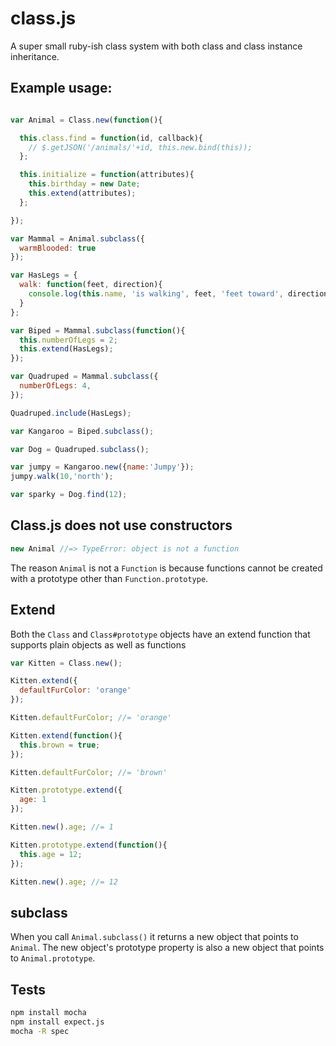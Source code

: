 class.js
========

A super small ruby-ish class system with both class and class instance  inheritance.

## Example usage:

```javascript

var Animal = Class.new(function(){

  this.class.find = function(id, callback){
    // $.getJSON('/animals/'+id, this.new.bind(this));
  };

  this.initialize = function(attributes){
    this.birthday = new Date;
    this.extend(attributes);
  };

});

var Mammal = Animal.subclass({
  warmBlooded: true
});

var HasLegs = {
  walk: function(feet, direction){
    console.log(this.name, 'is walking', feet, 'feet toward', direction);
  }
};

var Biped = Mammal.subclass(function(){
  this.numberOfLegs = 2;
  this.extend(HasLegs);
});

var Quadruped = Mammal.subclass({
  numberOfLegs: 4,
});

Quadruped.include(HasLegs);

var Kangaroo = Biped.subclass();

var Dog = Quadruped.subclass();

var jumpy = Kangaroo.new({name:'Jumpy'});
jumpy.walk(10,'north');

var sparky = Dog.find(12);

```

## Class.js does not use constructors

```javascript
new Animal //=> TypeError: object is not a function
```

The reason `Animal` is not a `Function` is because functions cannot be created with a prototype other than `Function.prototype`.


## Extend

Both the `Class` and `Class#prototype` objects have an extend function that supports plain objects as well as functions

```javascript
var Kitten = Class.new();

Kitten.extend({
  defaultFurColor: 'orange'
});

Kitten.defaultFurColor; //= 'orange'

Kitten.extend(function(){
  this.brown = true;
});

Kitten.defaultFurColor; //= 'brown'

Kitten.prototype.extend({
  age: 1
});

Kitten.new().age; //= 1

Kitten.prototype.extend(function(){
  this.age = 12;
});

Kitten.new().age; //= 12
```
## subclass

When you call `Animal.subclass()` it returns a new object that points to `Animal`. The new object's prototype property is also a new object that points to `Animal.prototype`.

## Tests

```bash
npm install mocha
npm install expect.js
mocha -R spec
```
